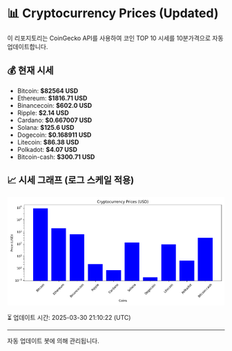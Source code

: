 
# 📊 Cryptocurrency Prices (Updated)

이 리포지토리는 CoinGecko API를 사용하여 코인 TOP 10 시세를 10분가격으로 자동 업데이트합니다.

## 💰 현재 시세
- Bitcoin: **$82564 USD**
- Ethereum: **$1816.71 USD**
- Binancecoin: **$602.0 USD**
- Ripple: **$2.14 USD**
- Cardano: **$0.667007 USD**
- Solana: **$125.6 USD**
- Dogecoin: **$0.168911 USD**
- Litecoin: **$86.38 USD**
- Polkadot: **$4.07 USD**
- Bitcoin-cash: **$300.71 USD**

## 📈 시세 그래프 (로그 스케일 적용)
![Crypto Prices](crypto_prices.png)

⏳ 업데이트 시간: 2025-03-30 21:10:22 (UTC)

---
자동 업데이트 봇에 의해 관리됩니다.
